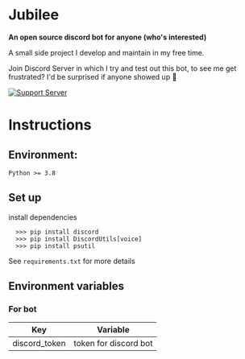 # Jubilee
**An open source discord bot for anyone (who's interested)**

A small side project I develop and maintain in my free time.

Join Discord Server in which I try and test out this bot, to see me get frustrated? I'd be surprised if anyone showed up 👀

[![Support Server](https://user-images.githubusercontent.com/64572619/130349536-08241313-1deb-49c4-b49a-511fe042862c.png)](https://discord.gg/Cru4EVGM)
# Instructions
## Environment:
`Python >= 3.8`

## Set up

install dependencies
```
  >>> pip install discord
  >>> pip install DiscordUtils[voice]
  >>> pip install psutil
```
See `requirements.txt` for more details

## Environment variables
### For bot
Key | Variable
------------- | -------------
discord_token | token for discord bot
